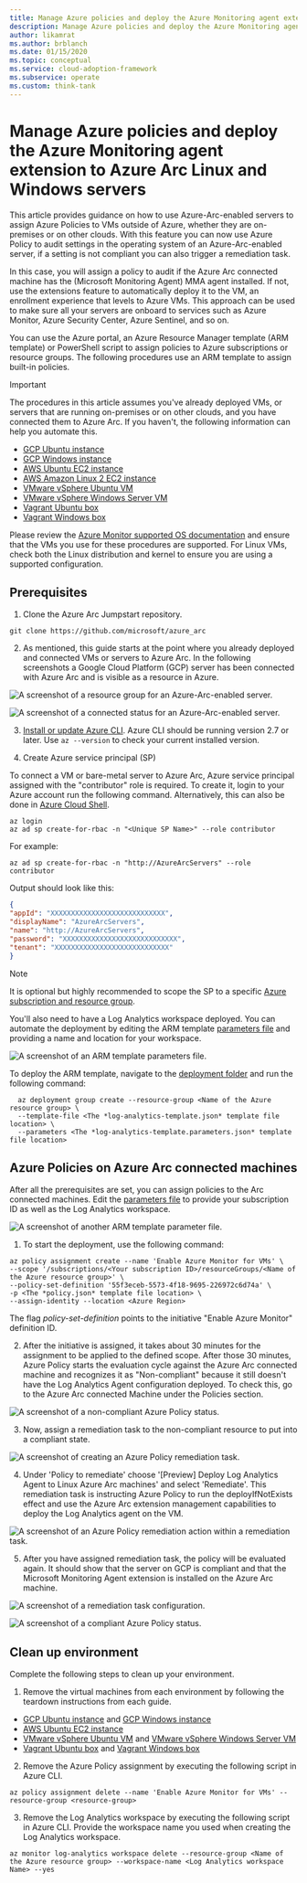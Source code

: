 ```yaml
---
title: Manage Azure policies and deploy the Azure Monitoring agent extension to Azure Arc Linux and Windows servers 
description: Manage Azure policies and deploy the Azure Monitoring agent extension to Azure Arc Linux and Windows servers.
author: likamrat
ms.author: brblanch
ms.date: 01/15/2020
ms.topic: conceptual
ms.service: cloud-adoption-framework
ms.subservice: operate
ms.custom: think-tank
---
```


# Manage Azure policies and deploy the Azure Monitoring agent extension to Azure Arc Linux and Windows servers

This article provides guidance on how to use Azure-Arc-enabled servers to assign Azure Policies to VMs outside of Azure, whether they are on-premises or on other clouds. With this feature you can now use Azure Policy to audit settings in the operating system of an Azure-Arc-enabled server, if a setting is not compliant you can also trigger a remediation task.

In this case, you will assign a policy to audit if the Azure Arc connected machine has the (Microsoft Monitoring Agent) MMA agent installed. If not, use the extensions feature to automatically deploy it to the VM, an enrollment experience that levels to Azure VMs. This approach can be used to make sure all your servers are onboard to services such as Azure Monitor, Azure Security Center, Azure Sentinel, and so on.

You can use the Azure portal, an Azure Resource Manager template (ARM template) or PowerShell script to assign policies to Azure subscriptions or resource groups. The following procedures use an ARM template to assign built-in policies.

> [!IMPORTANT]
> The procedures in this article assumes you've already deployed VMs, or servers that are running on-premises or on other clouds, and you have connected them to Azure Arc. If you haven't, the following information can help you automate this.

- [GCP Ubuntu instance](./gcp-terraform-ubuntu.md)
- [GCP Windows instance](./gcp-terraform-windows.md)
- [AWS Ubuntu EC2 instance](./aws-terraform-ubuntu.md)
- [AWS Amazon Linux 2 EC2 instance](./aws-terraform-al2.md)
- [VMware vSphere Ubuntu VM](./vmware-terraform-ubuntu.md)
- [VMware vSphere Windows Server VM](./vmware-terraform-winsrv.md)
- [Vagrant Ubuntu box](./local-vagrant-ubuntu.md)
- [Vagrant Windows box](./local-vagrant-windows.md)

Please review the [Azure Monitor supported OS documentation](https://docs.microsoft.com/azure/azure-monitor/insights/vminsights-enable-overview#supported-operating-systems) and ensure that the VMs you use for these procedures are supported. For Linux VMs, check both the Linux distribution and kernel to ensure you are using a supported configuration.

## Prerequisites

1. Clone the Azure Arc Jumpstart repository.

```console
git clone https://github.com/microsoft/azure_arc
```

2. As mentioned, this guide starts at the point where you already deployed and connected VMs or servers to Azure Arc. In the following screenshots a Google Cloud Platform (GCP) server has been connected with Azure Arc and is visible as a resource in Azure.

![A screenshot of a resource group for an Azure-Arc-enabled server.](./img/arc-policies-mma/resource-group.png)

![A screenshot of a connected status for an Azure-Arc-enabled server.](./img/arc-policies-mma/connected-status.png)

3. [Install or update Azure CLI](https://docs.microsoft.com/cli/azure/install-azure-cli?view=azure-cli-latest). Azure CLI should be running version 2.7 or later. Use ```az --version``` to check your current installed version.

4. Create Azure service principal (SP)

To connect a VM or bare-metal server to Azure Arc, Azure service principal assigned with the "contributor" role is required. To create it, login to your Azure account run the following command. Alternatively, this can also be done in [Azure Cloud Shell](https://shell.azure.com/).

```console
az login
az ad sp create-for-rbac -n "<Unique SP Name>" --role contributor
```

For example:

```console
az ad sp create-for-rbac -n "http://AzureArcServers" --role contributor
```

Output should look like this:

```json
{
"appId": "XXXXXXXXXXXXXXXXXXXXXXXXXXXX",
"displayName": "AzureArcServers",
"name": "http://AzureArcServers",
"password": "XXXXXXXXXXXXXXXXXXXXXXXXXXXX",
"tenant": "XXXXXXXXXXXXXXXXXXXXXXXXXXXX"
}
```

> [!NOTE]
>It is optional but highly recommended to scope the SP to a specific [Azure subscription and resource group](https://docs.microsoft.com/cli/azure/ad/sp?view=azure-cli-latest).

You'll also need to have a Log Analytics workspace deployed. You can automate the deployment by editing the ARM template [parameters file](https://github.com/microsoft/azure-arc/blob/main/azure-arc-servers-jumpstart/policies/arm/log-analytics-template.parameters.json) and providing a name and location for your workspace.

![A screenshot of an ARM template parameters file.](./img/arc-policies-mma/parameter-file-1.png)

To deploy the ARM template, navigate to the [deployment folder](https://github.com/microsoft/azure-arc/tree/main/azure-arc-servers-jumpstart/policies/arm) and run the following command:

```console
  az deployment group create --resource-group <Name of the Azure resource group> \
  --template-file <The *log-analytics-template.json* template file location> \
  --parameters <The *log-analytics-template.parameters.json* template file location>
```

## Azure Policies on Azure Arc connected machines

After all the prerequisites are set, you can assign policies to the Arc connected machines. Edit the [parameters file](https://github.com/microsoft/azure-arc/blob/main/azure-arc-servers-jumpstart/policies/arm/policy.json) to provide your subscription ID as well as the Log Analytics workspace.

![A screenshot of another ARM template parameter file.](./img/arc-policies-mma/parameter-file-2.png)

1. To start the deployment, use the following command:

```console
az policy assignment create --name 'Enable Azure Monitor for VMs' \
--scope '/subscriptions/<Your subscription ID>/resourceGroups/<Name of the Azure resource group>' \
--policy-set-definition '55f3eceb-5573-4f18-9695-226972c6d74a' \
-p <The *policy.json* template file location> \
--assign-identity --location <Azure Region>
```

The flag *policy-set-definition* points to the initiative "Enable Azure Monitor" definition ID.

2. After the initiative is assigned, it takes about 30 minutes for the assignment to be applied to the defined scope. After those 30 minutes, Azure Policy starts the evaluation cycle against the Azure Arc connected machine and recognizes it as "Non-compliant" because it still doesn't have the Log Analytics Agent configuration deployed. To check this, go to the Azure Arc connected Machine under the Policies section.

![A screenshot of a non-compliant Azure Policy status.](./img/arc-policies-mma/non-comp-policy.png)

3. Now, assign a remediation task to the non-compliant resource to put into a compliant state.

![A screenshot of creating an Azure Policy remediation task.](./img/arc-policies-mma/create-remediation-task.png)

4. Under 'Policy to remediate' choose '[Preview] Deploy Log Analytics Agent to Linux Azure Arc machines' and select 'Remediate'. This remediation task is instructing Azure Policy to run the deployIfNotExists effect and use the Azure Arc extension management capabilities to deploy the Log Analytics agent on the VM.

![A screenshot of an Azure Policy remediation action within a remediation task.](./img/arc-policies-mma/remediation-action.png)

5. After you have assigned remediation task, the policy will be evaluated again. It should show that the server on GCP is compliant and that the Microsoft Monitoring Agent extension is installed on the Azure Arc machine.

![A screenshot of a remediation task configuration.](./img/arc-policies-mma/task-config.png)

![A screenshot of a compliant Azure Policy status.](./img/arc-policies-mma/compliant-status.png)

## Clean up environment

Complete the following steps to clean up your environment.

1. Remove the virtual machines from each environment by following the teardown instructions from each guide.

- [GCP Ubuntu instance](./gcp-terraform-ubuntu.md) and [GCP Windows instance](./gcp-terraform-windows.md)
- [AWS Ubuntu EC2 instance](./aws-terraform-ubuntu.md)
- [VMware vSphere Ubuntu VM](./vmware-terraform-ubuntu.md) and [VMware vSphere Windows Server VM](./vmware-terraform-winsrv.md)
- [Vagrant Ubuntu box](./local-vagrant-ubuntu.md) and [Vagrant Windows box](./local-vagrant-windows.md)

2. Remove the Azure Policy assignment by executing the following script in Azure CLI.

```console
az policy assignment delete --name 'Enable Azure Monitor for VMs' --resource-group <resource-group>
```

3. Remove the Log Analytics workspace by executing the following script in Azure CLI. Provide the workspace name you used when creating the Log Analytics workspace.

```console
az monitor log-analytics workspace delete --resource-group <Name of the Azure resource group> --workspace-name <Log Analytics workspace Name> --yes
```
